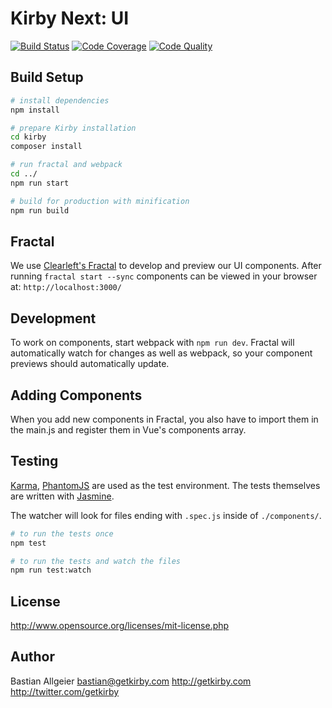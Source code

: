 # Kirby Next: UI

[![Build Status](https://scrutinizer-ci.com/g/k-next/ui/badges/build.png?b=master)](https://scrutinizer-ci.com/g/k-next/ui/build-status/master)
[![Code Coverage](https://scrutinizer-ci.com/g/k-next/ui/badges/coverage.png?b=master)](https://scrutinizer-ci.com/g/k-next/ui/?branch=master)
[![Code Quality](https://scrutinizer-ci.com/g/k-next/ui/badges/quality-score.png?b=master)](https://scrutinizer-ci.com/g/k-next/ui/?branch=master)

## Build Setup

``` bash
# install dependencies
npm install

# prepare Kirby installation
cd kirby
composer install

# run fractal and webpack
cd ../
npm run start

# build for production with minification
npm run build
```

## Fractal

We use [Clearleft's Fractal](http://fractal.build/) to develop and preview our UI components. After running `fractal start --sync` components can be viewed in your browser at: `http://localhost:3000/`

## Development

To work on components, start webpack with `npm run dev`. Fractal will automatically watch for changes as well as webpack, so your component previews should automatically update.

## Adding Components

When you add new components in Fractal, you also have to import them in the main.js and register them in Vue's components array.

## Testing

[Karma](http://karma-runner.github.io/1.0/index.html), [PhantomJS](http://phantomjs.org/) are used as the test environment. The tests themselves are written with [Jasmine](https://jasmine.github.io/).

The watcher will look for files ending with `.spec.js` inside of `./components/`.

``` bash
# to run the tests once
npm test

# to run the tests and watch the files
npm run test:watch
```

## License

<http://www.opensource.org/licenses/mit-license.php>

## Author

Bastian Allgeier
<bastian@getkirby.com>
<http://getkirby.com>
<http://twitter.com/getkirby>
